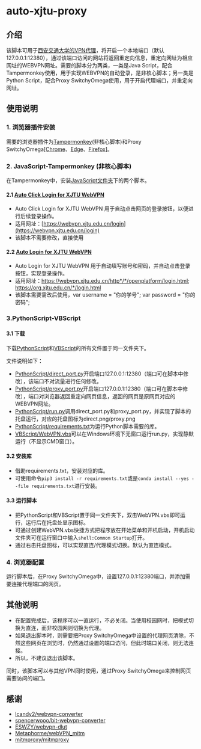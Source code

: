 # auto-xjtu-proxy

## 介绍
该脚本可用于[西安交通大学的VPN代理](https://vpn.xjtu.edu.cn/)，将开启一个本地端口（默认127.0.0.1:12380），通过该端口访问的网站将返回重定向信息，重定向网址为相应网址的WEBVPN网址。需要的脚本分为两类，一类是Java Script，配合Tampermonkey使用，用于实现WEBVPN的自动登录，是非核心脚本；另一类是Python Script，配合Proxy SwitchyOmega使用，用于开启代理端口，并重定向网址。

## 使用说明

### 1.  浏览器插件安装

需要的浏览器插件为[Tampermonkey](https://www.tampermonkey.net/)(非核心脚本)和Proxy SwitchyOmega[[Chrome](https://chromewebstore.google.com/detail/proxy-switchyomega/padekgcemlokbadohgkifijomclgjgif)、[Edge](https://microsoftedge.microsoft.com/addons/detail/proxy-switchyomega/fdbloeknjpnloaggplaobopplkdhnikc)、[Firefox](https://addons.mozilla.org/en-US/firefox/addon/switchyomega/)]。

### 2. JavaScript-Tampermonkey (非核心脚本)

在Tampermonkey中，安装[JavaScript文件夹](https://github.com/LyuFG1999/auto-xjtu-proxy/tree/master/JavaScript)下的两个脚本。

#### 2.1 [Auto Click Login for XJTU WebVPN](https://github.com/LyuFG1999/auto-xjtu-proxy/blob/master/JavaScript/Auto%20Click%20Login%20for%20XJTU%20WebVPN-1.0.user.js)

- Auto Click Login for XJTU WebVPN 用于自动点击网页的登录按钮，以便进行后续登录操作。
- 适用网址：[https://webvpn.xjtu.edu.cn/login](https://webvpn.xjtu.edu.cn/login)
- 该脚本不需要修改，直接使用

#### 2.2 [Auto Login for XJTU WebVPN](https://github.com/LyuFG1999/auto-xjtu-proxy/blob/master/JavaScript/Auto%20Login%20for%20XJTU%20WebVPN-1.2.user.js)

- Auto Login for XJTU WebVPN 用于自动填写账号和密码，并自动点击登录按钮，实现登录操作。
- 适用网址：https://webvpn.xjtu.edu.cn/http*/*/openplatform/login.html; https://org.xjtu.edu.cn/*/login.html
- 该脚本需要需改后使用，var username = "你的学号"; var password = "你的密码";

### 3.PythonScript-VBScript

#### 3.1 下载
下载[PythonScript](https://github.com/LyuFG1999/auto-xjtu-proxy/tree/master/PythonScript)和[VBScript](https://github.com/LyuFG1999/auto-xjtu-proxy/tree/master/VBScript)的所有文件置于同一文件夹下。

文件说明如下：

- [PythonScript/direct_port.py](https://github.com/LyuFG1999/auto-xjtu-proxy/blob/master/PythonScript/direct_port.py)开启端口127.0.0.1:12380（端口可在脚本中修改），该端口不对流量进行任何修改。
- [PythonScript/proxy_port.py](https://github.com/LyuFG1999/auto-xjtu-proxy/blob/master/PythonScript/proxy_port.py)开启端口127.0.0.1:12380（端口可在脚本中修改），端口对浏览器返回重定向网页信息，返回的网页是原网页对应的WEBVPN网址。
- [PythonScript/run.py](https://github.com/LyuFG1999/auto-xjtu-proxy/blob/master/PythonScript/run.py)调用direct_port.py和proxy_port.py，并实现了脚本的托盘运行，对应的托盘图标为direct.png/proxy.png
- [PythonScript/requirements.txt](https://github.com/LyuFG1999/auto-xjtu-proxy/blob/master/PythonScript/requirements.txt)为运行Python脚本需要的库。
- [VBScript/WebVPN.vbs](https://github.com/LyuFG1999/auto-xjtu-proxy/blob/master/VBScript/WebVPN.vbs)可以在Windows环境下无窗口运行run.py，实现静默运行（不显示CMD窗口）。

#### 3.2 安装库

- 借助requirements.txt，安装对应的库。
- 可使用命令`pip3 install -r requirements.txt`或是`conda install --yes --file requirements.txt`进行安装。

#### 3.3 运行脚本

- 把PythonScript和VBScript置于同一文件夹下，双击WebVPN.vbs即可运行，运行后在托盘处显示图标。
- 可通过创建WebVPN.vbs快捷方式把程序放在开始菜单和开机启动，开机启动文件夹可在运行窗口中输入`shell:Common Startup`打开。
- 通过右击托盘图标，可以实现直连/代理模式切换。默认为直连模式。


### 4.  浏览器配置

运行脚本后，在Proxy SwitchyOmega中，设置127.0.0.1:12380端口，并添加需要连接代理端口的网页。

## 其他说明

- 在配置完成后，该程序可以一直运行，不必关闭。当使用校园网时，把模式切换为直连，而非校园网则切换为代理。
- 如果退出脚本时，则需要把Proxy SwitchyOmega中设置的代理网页清除，不然这些网页在浏览时，仍然通过设置的端口访问，但此时端口关闭，则无法连接。
- 所以，不建议退出该脚本。

同时，该脚本可以与其他VPN同时使用，通过Proxy SwitchyOmega来控制网页需要访问的端口。

## 感谢

- [lcandy2/webvpn-converter](https://github.com/lcandy2/webvpn-converter)
- [spencerwooo/bit-webvpn-converter](https://github.com/spencerwooo/bit-webvpn-converter)
- [ESWZY/webvpn-dlut](https://github.com/ESWZY/webvpn-dlut)
- [Metaphorme/webVPN_mitm](https://github.com/Metaphorme/webVPN_mitm/)
- [mitmproxy/mitmproxy](https://github.com/mitmproxy/mitmproxy)
